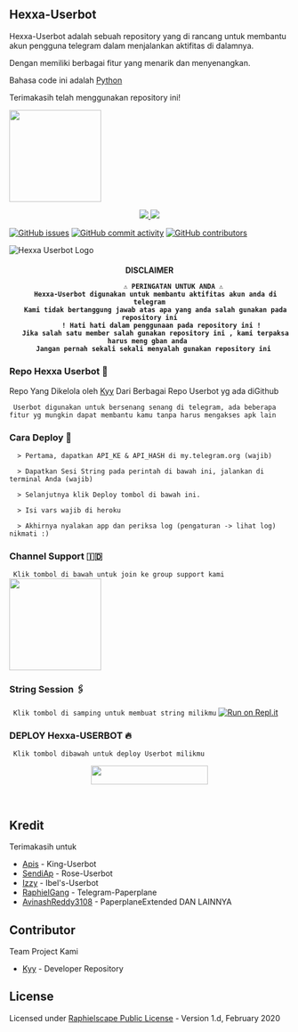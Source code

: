 ## Hexxa-Userbot

Hexxa-Userbot adalah sebuah repository yang di rancang untuk membantu akun pengguna telegram dalam menjalankan aktifitas di dalamnya.

Dengan memiliki berbagai fitur yang menarik dan menyenangkan.

Bahasa code ini adalah [Python](https://www.python.org/)

Terimakasih telah menggunakan repository ini!

<a href="https://t.me/Hexxa-Team/16"><img src="https://img.shields.io/badge/Tutorial%20Deploy%3F-Hexxa Userbot-blue?&style=flat-square?&logo=telegram" width=165px></a></p>


<p align="center">
  <a href="https://github.com/Hexxa-Team/Hexxa-Userbot/fork">
    <img src="https://img.shields.io/github/forks/Hexxa-Team/Hexxa-Userbot?label=Fork&style=social">
    
  </a>
  <a href="https://github.com/Hexxa-Team/Hexxa-Userbot">
    <img src="https://img.shields.io/github/stars/Hexxa-Team/Hexxa-Userbot?style=social">
  </a>
</p>

[![GitHub issues](https://img.shields.io/github/issues/apisuserbot/King-Userbot?&style=plastic&logo=github)](https://github.com/Hexxa-Team/Hexxa-Userbot/issues)
[![GitHub commit activity](https://img.shields.io/github/commit-activity/m/Hexxa-Team/Hexxa-Userbot?&style=plastic&logo=github)](https://github.com/Hexxa-Team/Hexxa-Userbot/graphs/commit-activity)
[![GitHub contributors](https://img.shields.io/github/contributors/Hexxa-Team/Hexxa-Userbot?&style=plastic&logo=github)](https://GitHub.com/Hexxa-Team/Hexxa-Userbot/graphs/contributors/)
<p align="center">

</p>

![Hexxa Userbot Logo](https://telegra.ph/file/21590402a77fec099dbe0.jpg)

</p>

<h4 align="center"> DISCLAIMER </p>

```
             ⚠️ PERINGATAN UNTUK ANDA ⚠️ ️
   Hexxa-Userbot digunakan untuk membantu aktifitas akun anda di telegram
   Kami tidak bertanggung jawab atas apa yang anda salah gunakan pada repository ini
      ! Hati hati dalam penggunaan pada repository ini !
   Jika salah satu member salah gunakan repository ini , kami terpaksa harus meng gban anda 
  Jangan pernah sekali sekali menyalah gunakan repository ini
```

### Repo Hexxa Userbot 🚀
Repo Yang Dikelola oleh [Kyy](https://t.me/sokapgblg) Dari Berbagai Repo Userbot yg ada diGithub 

`
Userbot digunakan untuk bersenang senang di telegram, ada beberapa fitur yg mungkin dapat membantu kamu tanpa harus mengakses apk lain`

### Cara Deploy 📝

```
  > Pertama, dapatkan API_KE & API_HASH di my.telegram.org (wajib)

  > Dapatkan Sesi String pada perintah di bawah ini, jalankan di terminal Anda (wajib)

  > Selanjutnya klik Deploy tombol di bawah ini.

  > Isi vars wajib di heroku

  > Akhirnya nyalakan app dan periksa log (pengaturan -> lihat log) nikmati :)
```

### Channel Support 🇮🇩
`
Klik tombol di bawah untuk join ke group support kami`
   <a href="https://t.me/HexxaUserbotSupport"><img src="https://img.shields.io/badge/Grup%20Support%3F-Hexxa-green?&style=flat-square?&logo=telegram" width=165px></a></p>

### String Session 🖇
`
Klik tombol di samping untuk membuat string milikmu`
   [![Run on Repl.it](https://repl.it/badge/github/STARKGANG/friday)](https://replit.com/@Rifkiarisman/Hexxa-String-Sesion)

### <p align="left">DEPLOY Hexxa-USERBOT 🔥</p>
`
Klik tombol dibawah untuk deploy Userbot milikmu`

<p align="center"><a href="https://heroku.com/deploy?template=https://github.com/Hexxa-Team/Hexxa-Userbot"> <img src="https://img.shields.io/badge/Deploy%20Ke%20Heroku-purple?style=flat&logo=Heroku" width="210" height="34.45" /></a></p>

<br>
</p>

## Kredit
  Terimakasih untuk 

*   [Apis](https://github.com/king-Userbot) - King-Userbot
*   [SendiAp](https://github.com/SendiAp) - Rose-Userbot
*   [Izzy](https://github.com/izzy-adeeva) - Ibel's-Userbot
*   [RaphielGang](https://github.com/RaphielGang) - Telegram-Paperplane
*   [AvinashReddy3108](https://github.com/AvinashReddy3108) - PaperplaneExtended
DAN LAINNYA


## Contributor 
   Team Project Kami

*  [Kyy](https://github.com/Rifkiarisman) - Developer Repository

## License
Licensed under [Raphielscape Public License](https://github.com/apisuserbot/King-Userbot/blob/King-Userbot/LICENSE) - Version 1.d, February 2020
